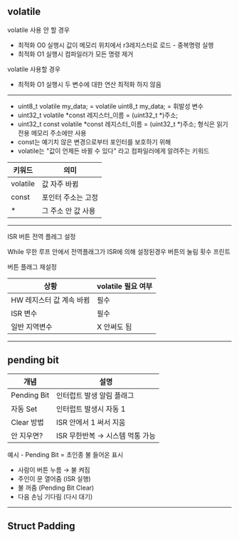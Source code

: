 ## volatile
volatile 사용 안 할 경우
- 최적화 O0 실행시 값이 메모리 위치에서 r3레지스터로 로드 - 중복명령 실행
- 최적화 O1 실행시 컴파일러가 모든 명령 제거

volatile 사용할 경우
- 최적화 O1 실행시 두 변수에 대한 연산 최적화 하지 않음
***
- uint8_t volatile my_data; = volatile uint8_t my_data; = 휘발성 변수
- uint32_t volatile *const 레지스터_이름 = (uint32_t *)주소;
- uint32_t const volatile *const 레지스터_이름 = (uint32_t *)주소; 형식은 읽기전용 메모리 주소에만 사용 
- const는 예기치 않은 변경으로부터 포인터를 보호하기 위해
- volatile는 "값이 언제든 바뀔 수 있다" 라고 컴파일러에게 알려주는 키워드

|키워드|	의미|
|--|--|
|volatile|	값 자주 바뀜|
|const|	포인터 주소는 고정|
|*|	그 주소 안 값 사용|
***

ISR 버튼 전역 플레그 설정

While 무한 루프 안에서 전역플래그가 ISR에 의해 설정된경우 
버튼의 눌림 횟수 프린트 

버튼 플래그 재설정

|상황|	volatile 필요 여부|
|--|--|
|HW 레지스터 값 계속 바뀜|	필수|
|ISR 변수|	필수|
|일반 지역변수|	X 안써도 됨|
***
## pending bit
|개념|설명|
|--|--|
|Pending Bit|인터럽트 발생 알림 플래그|
|자동 Set|인터럽트 발생시 자동 1|
|Clear 방법|ISR 안에서 1 써서 지움|
|안 지우면?|	ISR 무한반복 → 시스템 먹통 가능|

예시 - Pending Bit = 초인종 불 들어온 표시
- 사람이 버튼 누름 → 불 켜짐
- 주인이 문 열어줌 (ISR 실행)
- 불 꺼줌 (Pending Bit Clear)
- 다음 손님 기다림 (다시 대기)
***
## Struct Padding










